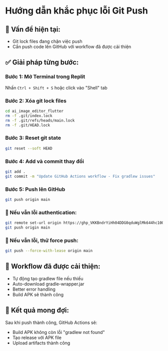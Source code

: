 # Hướng dẫn khắc phục lỗi Git Push

## 🔴 Vấn đề hiện tại:
- Git lock files đang chặn việc push
- Cần push code lên GitHub với workflow đã được cải thiện

## ✅ Giải pháp từng bước:

### Bước 1: Mở Terminal trong Replit

Nhấn `Ctrl + Shift + S` hoặc click vào "Shell" tab

### Bước 2: Xóa git lock files

```bash
cd ai_image_editor_flutter
rm -f .git/index.lock
rm -f .git/refs/heads/main.lock
rm -f .git/HEAD.lock
```

### Bước 3: Reset git state

```bash
git reset --soft HEAD
```

### Bước 4: Add và commit thay đổi

```bash
git add .
git commit -m "Update GitHub Actions workflow - Fix gradlew issues"
```

### Bước 5: Push lên GitHub

```bash
git push origin main
```

### 🔧 Nếu vẫn lỗi authentication:

```bash
git remote set-url origin https://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@github.com/danhtrinhdevelopermay/ai-image-editor-flutter.git
git push origin main
```

### 🔧 Nếu vẫn lỗi, thử force push:

```bash
git push --force-with-lease origin main
```

## 🎯 Workflow đã được cải thiện:

- Tự động tạo gradlew file nếu thiếu
- Auto-download gradle-wrapper.jar
- Better error handling
- Build APK sẽ thành công

## 📱 Kết quả mong đợi:

Sau khi push thành công, GitHub Actions sẽ:
- Build APK không còn lỗi "gradlew not found"  
- Tạo release với APK file
- Upload artifacts thành công